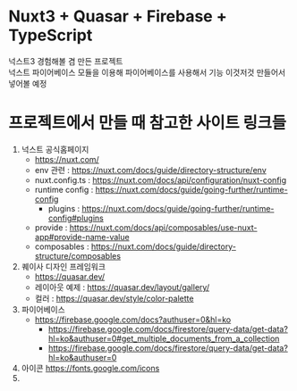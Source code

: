 # Nuxt3 + Quasar + Firebase + TypeScript

넉스트3 경험해볼 겸 만든 프로젝트  
넉스트 파이어베이스 모듈을 이용해 파이어베이스를 사용해서 기능 이것저것 만들어서 넣어볼 예정

# 프로젝트에서 만들 때 참고한 사이트 링크들

1. 넉스트 공식홈페이지
   - https://nuxt.com/
   - env 관련 : https://nuxt.com/docs/guide/directory-structure/env
   - nuxt.config.ts : https://nuxt.com/docs/api/configuration/nuxt-config
   - runtime config : https://nuxt.com/docs/guide/going-further/runtime-config
     - plugins : https://nuxt.com/docs/guide/going-further/runtime-config#plugins
   - provide : https://nuxt.com/docs/api/composables/use-nuxt-app#provide-name-value
   - composables : https://nuxt.com/docs/guide/directory-structure/composables
2. 퀘이사 디자인 프레임워크
   - https://quasar.dev/
   - 레이아웃 예제 : https://quasar.dev/layout/gallery/
   - 컬러 : https://quasar.dev/style/color-palette
3. 파이어베이스
   - https://firebase.google.com/docs?authuser=0&hl=ko
     - https://firebase.google.com/docs/firestore/query-data/get-data?hl=ko&authuser=0#get_multiple_documents_from_a_collection
     - https://firebase.google.com/docs/firestore/query-data/get-data?hl=ko&authuser=0
4. 아이콘
   https://fonts.google.com/icons
5.
